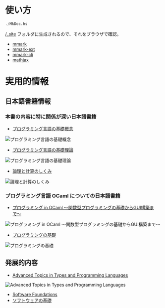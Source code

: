 # 使い方

```hs
./MkDoc.hs
```

[/_site](../_site) フォルダに生成されるので、それをブラウザで確認。

- [mmark](https://github.com/mmark-md/mmark)
- [mmark-ext](https://github.com/mmark-md/mmark-ext)
- [mmark-cli](https://github.com/mmark-md/mmark-cli)
- [mathjax](http://docs.mathjax.org/en/latest/)

# 実用的情報

## 日本語書籍情報

### 本書の内容に特に関係が深い日本語書籍

- [プログラミング言語の基礎概念](https://www.fos.kuis.kyoto-u.ac.jp/~igarashi/CoPL/)

![プログラミング言語の基礎概念](https://www.fos.kuis.kyoto-u.ac.jp/~igarashi/image/CoPL-thumb.jpg)

- [プログラミング言語の基礎理論](https://www.amazon.co.jp/dp/4320026594)

![プログラミング言語の基礎理論](https://images-na.ssl-images-amazon.com/images/I/41ks3pCJxGL.jpg)

- [論理と計算のしくみ](https://www.amazon.co.jp/dp/4000061917)

![論理と計算のしくみ](https://images-na.ssl-images-amazon.com/images/I/318uQQRlqJL.jpg)

### プログラミング言語 OCaml についての日本語書籍

- [プログラミング in OCaml 〜関数型プログラミングの基礎からGUI構築まで〜](https://www.fos.kuis.kyoto-u.ac.jp/~igarashi/OCaml/)

![プログラミング in OCaml 〜関数型プログラミングの基礎からGUI構築まで〜](https://www.fos.kuis.kyoto-u.ac.jp/~igarashi/image/OCaml-thumb.jpg)

- [プログラミングの基礎](http://pllab.is.ocha.ac.jp/~asai/book/Top.html)

![プログラミングの基礎](http://pllab.is.ocha.ac.jp/~asai/book/Top_files/2007-978-4-7819-1160-1.jpg)

## 発展的内容

- [Advanced Topics in Types and Programming Languages](https://www.amazon.co.jp/dp/0262162288)

![Advanced Topics in Types and Programming Languages](https://images-na.ssl-images-amazon.com/images/I/51zsCnON7eL.jpg)

- [Software Foundations](https://softwarefoundations.cis.upenn.edu/)
- [ソフトウェアの基礎](http://proofcafe.org/sf/)
